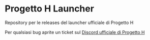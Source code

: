 # Progetto H Launcher

Repository per le releases del launcher ufficiale di Progetto H

Per qualsiasi bug aprite un ticket sul [Discord ufficiale di Progetto H](https://discord.gg/progetto-h)  
